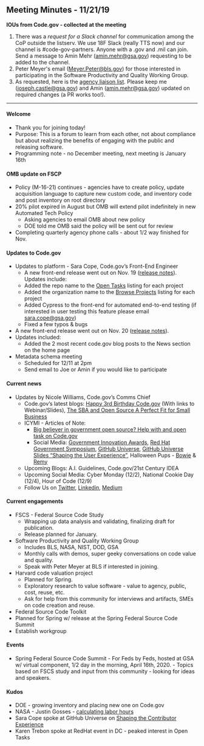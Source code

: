 ## Meeting Minutes - 11/21/19

**IOUs from Code.gov - collected at the meeting**
1. There was a *request for a Slack channel* for communication among the CoP outside the listserv. We use 18F Slack (really TTS now) and our channel is #code-gov-partners. Anyone with a .gov and .mil can join. Send a message to Amin Mehr (amin.mehr@gsa.gov) requesting to be added to the channel.
2. Peter Meyer's email (Meyer.Peter@bls.gov) for those interested in participating in the Software Productivity and Quality Working Group.
3. As requested, here is the [agency liaison list](SupportingDocs/agency_liaisons.md). Please keep me (joseph.castle@gsa.gov) and Amin (amin.mehr@gsa.gov) updated on required changes (a PR works too!).

<hr>

#### Welcome
- Thank you for joining today!
- Purpose: This is a forum to learn from each other, not about compliance but about realizing the benefits of engaging with the public and releasing software.
- Programming note - no December meeting, next meeting is January 16th

#### OMB update on FSCP
- Policy (M-16-21) continues - agencies have to create policy, update acquisition language to capture new custom code, and inventory code and post inventory on root directory
- 20% pilot expired in August but OMB will extend pilot indefinitely in new Automated Tech Policy 
    - Asking agencies to email OMB about new policy 
    - DOE told me OMB said the policy will be sent out for review
- Completing quarterly agency phone calls - about 1/2 way finished for Nov.

#### Updates to Code.gov
- Updates to platform - Sara Cope, Code.gov’s Front-End Engineer
    - A new front-end release went out on Nov. 19 ([release notes](https://github.com/GSA/code-gov-front-end/releases/tag/v1.1.0)). Updates include:
    - Added the repo name to the [Open Tasks](https://code.gov/open-tasks?page=1&size=10) listing for each project
    - Added the organization name to the [Browse Projects](https://code.gov/browse-projects?page=1&size=10&sort=data_quality) listing for each project
    - Added Cypress to the front-end for automated end-to-end testing (if interested in user testing this feature please email sara.cope@gsa.gov)
    -  Fixed a few typos & bugs
- A new front-end release went out on Nov. 20 ([release notes](https://github.com/GSA/code-gov-front-end/releases/tag/v1.1.1)).  
- Updates included:
    - Added the 2 most recent code.gov blog posts to the News section on the home page
- Metadata schema meeting
    - Scheduled for 12/11 at 2pm
    - Send email to Joe or Amin if you would like to participate

#### Current news
- Updates by Nicole Williams, Code.gov’s Comms Chief
    - Code.gov’s latest blogs: [Happy 3rd Birthday Code.gov](https://medium.com/codedotgov/happy-3rd-birthday-code-gov-3b9171ceb88e) (With links to Webinar/Slides), [The SBA and Open Source A Perfect Fit for Small Business](https://medium.com/codedotgov/the-sba-and-open-source-a-perfect-fit-for-small-business-69727971d71a)
    - ICYMI - Articles of Note:
        - [Big believer in government open source? Help with and open task on Code.gov](https://www.fedscoop.com/code-gov-open-source-tasks-red-hat/)
        - Social Media: [Government Innovation Awards](https://twitter.com/CodeDotGov/status/1192805271434862597?s=20), [Red Hat Government Symposium](https://twitter.com/USGSA/status/1194321495742386176?s=20), [GitHub Universe](https://twitter.com/CodeDotGov/status/1194706860563144710?s=20), [GitHub Universe Slides “Shaping the User Experience”](https://twitter.com/CodeDotGov/status/1196501717166284802?s=20), Halloween Pups - [Bowie](https://twitter.com/CodeDotGov/status/1189989822217281536?s=20) & [Remy](https://twitter.com/CodeDotGov/status/1190066293812219905?s=20)
    - Upcoming Blogs: A.I. Guidelines, Code.gov/21st Century IDEA
    - Upcoming Social Media: Cyber Monday (12/2), National Cookie Day (12/4), Hour of Code (12/9)
    - Follow Us on [Twitter](https://twitter.com/CodeDotGov), [Linkedin](https://www.linkedin.com/company/code-gov/), [Medium](https://medium.com/codedotgov)

#### Current engagements
- FSCS - Federal Source Code Study
    - Wrapping up data analysis and validating, finalizing draft for publication.
    - Release planned for January.
- Software Productivity and Quality Working Group
    - Includes BLS, NASA, NIST, DOD, GSA
    - Monthly calls with demos, super geeky conversations on code value and quality.
    - Speak with Peter Meyer at BLS if interested in joining.
- Harvard code valuation project
    - Planned for Spring.
    - Exploratory research to value software - value to agency, public, cost, reuse, etc.
    - Ask for help from this community for interviews and artifacts, SMEs on code creation and reuse.
- Federal Source Code Toolkit
- Planned for Spring w/ release at the Spring Federal Source Code Summit
- Establish workgroup

#### Events
- Spring Federal Source Code Summit - For Feds by Feds, hosted at GSA w/ virtual component, 1/2 day in the morning, April 16th, 2020. - Topics based on FSCS study and input from this community - looking for ideas and speakers.

#### Kudos
- DOE - growing inventory and placing new one on Code.gov
- NASA - Justin Gosses - [calculating labor hours](https://observablehq.com/@justingosses/finding-labor-hours-to-generate-opensouce-nasa-code-since-a)
- Sara Cope spoke at GitHub Universe on [Shaping the Contributor Experience](https://github.com/saracope/shaping-the-contributor-experience)
- Karen Trebon spoke at RedHat event in DC - peaked interest in Open Tasks
